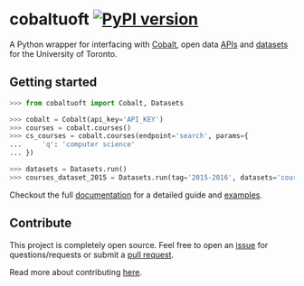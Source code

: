# cobaltuoft [![PyPI version](https://badge.fury.io/py/cobaltuoft.svg)](https://badge.fury.io/py/cobaltuoft)

A Python wrapper for interfacing with [Cobalt](http://github.com/cobalt-uoft), open data [APIs](http://cobalt.qas.im) and [datasets](http://github.com/cobalt-uoft/datasets) for the University of Toronto.

## Getting started

```py
>>> from cobaltuoft import Cobalt, Datasets
```


```py
>>> cobalt = Cobalt(api_key='API_KEY')
>>> courses = cobalt.courses()
>>> cs_courses = cobalt.courses(endpoint='search', params={
...     'q': 'computer science'
... })
```

```py
>>> datasets = Datasets.run()
>>> courses_dataset_2015 = Datasets.run(tag='2015-2016', datasets='courses')
```

Checkout the full [documentation](docs) for a detailed guide and [examples](docs/EXAMPLE.md).

## Contribute

This project is completely open source. Feel free to open an [issue](https://github.com/kshvmdn/cobalt-uoft-python/issues) for questions/requests or submit a [pull request](https://github.com/kshvmdn/cobalt-uoft-python/pulls).

Read more about contributing [here](docs/CONTRIBUTE.md).
